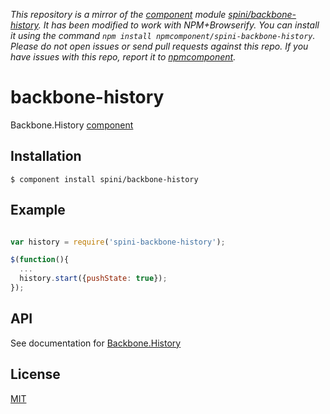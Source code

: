*This repository is a mirror of the [component](http://component.io) module [spini/backbone-history](http://github.com/spini/backbone-history). It has been modified to work with NPM+Browserify. You can install it using the command `npm install npmcomponent/spini-backbone-history`. Please do not open issues or send pull requests against this repo. If you have issues with this repo, report it to [npmcomponent](https://github.com/airportyh/npmcomponent).*
# backbone-history

  Backbone.History [component](https://github.com/component/component/wiki/Components)

## Installation

    $ component install spini/backbone-history

## Example

```js

var history = require('spini-backbone-history');

$(function(){
  ...
  history.start({pushState: true});
});

```

## API

See documentation for [Backbone.History](http://backbonejs.org/#History)

## License

[MIT](https://github.com/spini/backbone-router/blob/master/LICENSE)
